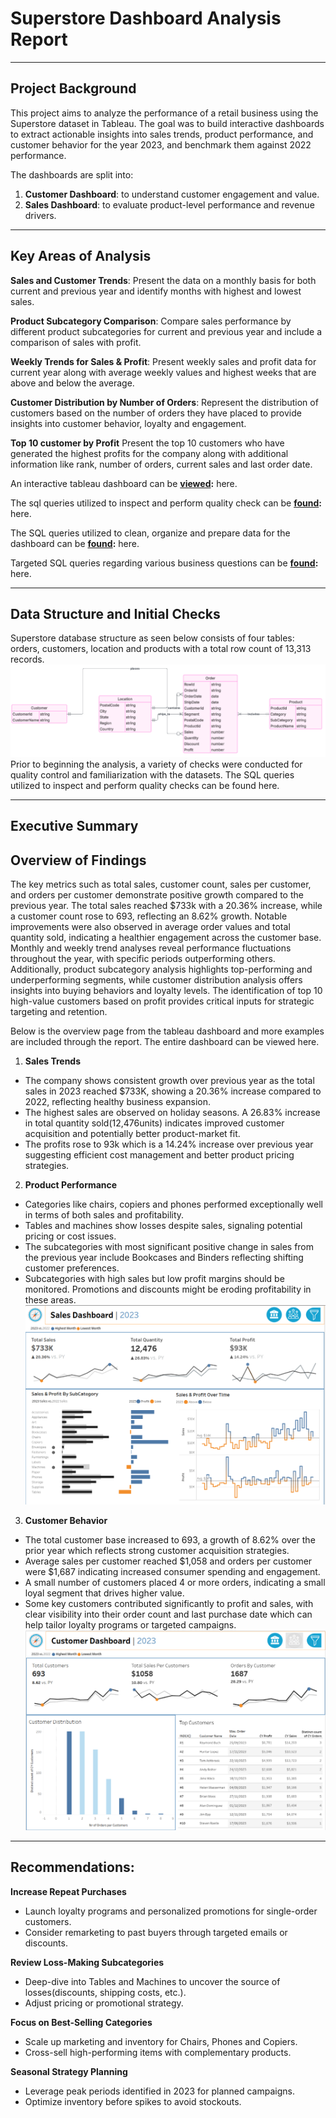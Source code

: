 # Superstore Dashboard Analysis Report


---
## Project Background

This project aims to analyze the performance of a retail business using the Superstore dataset in Tableau. The goal was to build interactive dashboards to extract actionable insights into sales trends, product performance, and customer behavior for the year 2023, and benchmark them against 2022 performance.

The dashboards are split into:
1. **Customer Dashboard**: to understand customer engagement and value.
2. **Sales Dashboard**:  to evaluate product-level performance and revenue drivers.

---

## Key Areas of Analysis

**Sales and Customer Trends**: Present the data on a monthly basis for both current and previous year and identify months with highest and lowest sales.

**Product Subcategory Comparison**: Compare sales performance by different product subcategories for current and previous year and include a comparison of sales with profit.

**Weekly Trends for Sales & Profit**: Present weekly sales and profit data for current year along with average weekly values and highest weeks that are above and below the average.

**Customer Distribution by Number of Orders**: Represent the distribution of customers based on the number of orders they have placed to provide insights into customer behavior, loyalty and engagement.

**Top 10 customer by Profit**
Present the top 10 customers who have generated the highest profits for the company along with additional information like rank, number of orders, current sales and last order date.

An interactive tableau dashboard can be **[viewed](https://github.com/):** here.

The sql queries utilized to inspect and perform quality check can be **[found](https://github.com/):** here.

The SQL queries utilized to clean, organize and prepare data for the dashboard can be **[found](https://github.com/):** here.

Targeted SQL queries regarding various business questions can be **[found](https://github.com/):** here.


---

## Data Structure and Initial Checks

Superstore database structure as seen below consists of four tables: orders, customers, location and products with a total row count of 13,313 records.
![Entity Relationship Diagram](img/erd.png)
Prior to beginning the analysis, a variety of checks were conducted for quality control and familiarization with the datasets. The SQL queries utilized to inspect and perform quality checks can be found here.


---

## Executive Summary

## Overview of Findings

The key metrics such as total sales, customer count, sales per customer, and  orders per customer demonstrate positive growth compared to the previous year. The total sales reached $733k with a 20.36% increase, while a customer count rose to 693, reflecting an 8.62% growth. Notable improvements were also observed in average order values and total quantity sold, indicating a healthier engagement across the customer base. Monthly and weekly trend analyses reveal performance fluctuations throughout the year, with specific periods outperforming others. Additionally, product subcategory analysis highlights top-performing and underperforming segments, while customer distribution analysis offers insights into buying behaviors and loyalty levels. The identification of top 10 high-value customers based on profit provides critical inputs for strategic targeting and retention.

Below is the overview page from the tableau dashboard and more examples are included through the report. The entire dashboard can be viewed here.

1. **Sales Trends**
- The company shows consistent growth over previous year as the total sales in 2023 reached $733K, showing a 20.36% increase compared to 2022, reflecting healthy business expansion.
- The highest sales are observed on holiday seasons. A 26.83% increase in total quantity sold(12,476units) indicates improved customer acquisition and potentially better product-market fit. 
- The profits rose to 93k which is a 14.24% increase over previous year suggesting efficient cost management and better product pricing strategies.

2. **Product Performance**
- Categories like chairs, copiers and phones performed exceptionally well in terms of both sales and profitability.
- Tables and machines show losses despite sales, signaling potential pricing or cost issues.
- The subcategories with most significant positive change in sales from the previous year include Bookcases and Binders reflecting shifting customer preferences.
- Subcategories with high sales but low profit margins should be monitored.  Promotions and discounts might be eroding profitability in these areas.
![Sales Dashboard](img/sales-dashboard.png)

3. **Customer Behavior**
- The total customer base increased to 693, a growth of 8.62% over the prior year which reflects strong customer acquisition strategies.
- Average sales per customer reached $1,058 and orders per customer were $1,687 indicating increased consumer spending and engagement.
- A small number of customers placed 4 or more orders, indicating a small loyal segment that drives higher value.
- Some key customers contributed significantly to profit and sales, with clear visibility into their order count and last purchase date which can help tailor loyalty programs or targeted campaigns.
![Customer Dashboard](img/customer-dashboard.png)
---

## Recommendations:

**Increase Repeat Purchases**
- Launch loyalty programs and personalized promotions for single-order customers.
- Consider remarketing to past buyers through targeted emails or discounts.

**Review Loss-Making Subcategories**
- Deep-dive into Tables and Machines to uncover the source of losses(discounts, shipping costs, etc.).
- Adjust pricing or promotional strategy.

**Focus on Best-Selling Categories**
- Scale up marketing and inventory for Chairs, Phones and Copiers.
- Cross-sell high-performing items with complementary products.

**Seasonal Strategy Planning**
- Leverage peak periods identified in 2023 for planned campaigns.
- Optimize inventory before spikes to avoid stockouts.






